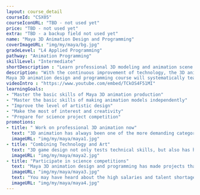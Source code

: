 ```yaml
---
layout: course_detail
courseId: "CSX05"
courseIconURL: "TBD - not used yet"
price: "TBD - not used yet"
extra: "TBD - a backup field not used yet"
name: "Maya 3D Animation Design and Programming"
coverImageURL: "img/my/maya/bg.jpg"
gradeLevel: "L4 Applied Programming"
pathway: "Animation Programming"
skillLevel: "Intermediate"
shortDescription : "Learn professional 3D modeling and animation scene production, the perfect combination of art and programming"
description: "With the continuous improvement of technology, the 3D animation industry has become more and more popular.
Maya 3D animation design and programming course will systematically teach 3D animation design knowledge and programming skills, taking you closer to the hall of technology and art!"
videoIntro : "https://www.youtube.com/embed/TCkOS4F51MI"
learningGoals:
- "Master the basic skills of Maya 3D animation production"
- "Master the basic skills of making animation models independently"
- "Improve the level of artistic design"
- "Make the most of interest and creativity"
- "Prepare for science project competition"
promotions:
- title: " Work on professional 3D animation now"
  text: "3D animation has always been one of the more demanding categories of computer programming, and Maya's powerful platform makes this field less accessible. Even without any programming background, you can learn to make professional 3D animations in a short time."
  imageURL: "img/my/maya/maya1.jpg"
- title: "Combining Technology and Art"
  text: "3D game design not only tests technical skills, but also has high requirements for artistic design, and is one of the best channels for students who like art and want to realize their dreams."
  imageURL: "img/my/maya/maya2.jpg"
- title: "Participate in science competitions"
  text: "Maya 3D animation design and programming has made projects that can be great entries for science competitions. Use your creativity, solve problems in your life, do experiments, publish the project, and build a foundation for college applications."
  imageURL: "img/my/maya/maya3.jpg"
  text: "You may have heard about the high salaries and talent shortage in the 3D animation industry, which reflects the vitality and attraction of the animation industry. The 3D animation market is getting bigger and bigger, start preparing early and you will be the next 3D animation designer."
  imageURL: "img/my/maya/maya4.jpg"
---
```

